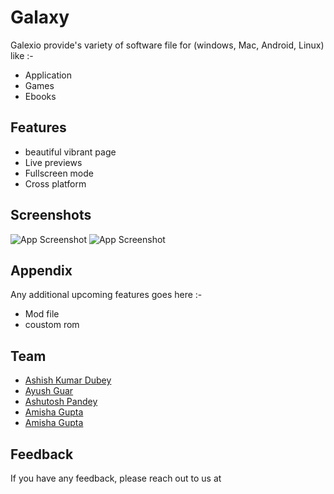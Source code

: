 # Galaxy
Galexio provide's variety of software file for (windows, Mac, Android, Linux) like :-
- Application 
- Games
- Ebooks

## Features

- beautiful vibrant page
- Live previews
- Fullscreen mode
- Cross platform

## Screenshots

![App Screenshot](https://ashhdubey.github.io/Galexio/image/Readme/IMG_20241129_215410.jpg)
![App Screenshot](https://ashhdubey.github.io/Galexio/image/Readme/IMG_20241129_215431.jpg)

## Appendix

Any additional upcoming features goes here :-
- Mod file
- coustom rom

## Team 

 - [Ashish Kumar Dubey ](https://github.com/)
 - [Ayush Guar](https://github.com/)
 - [Ashutosh Pandey ](https://github.com/ashutoshpdy)
 - [Amisha Gupta ](https://github.com/amisha62)
 - [Amisha Gupta ](https://github.com/divvpatel)

## Feedback

If you have any feedback, please reach out to us at 
